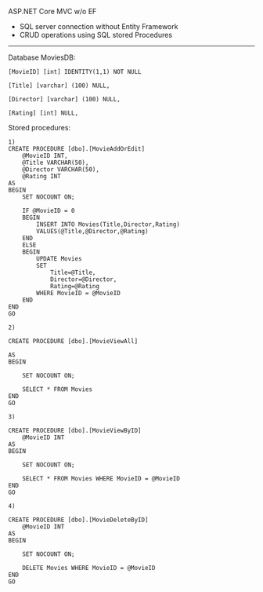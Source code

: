 ASP.NET Core MVC w/o EF

- SQL server connection without Entity Framework
- CRUD operations using SQL stored Procedures 

----------------

Database MoviesDB:

```
[MovieID] [int] IDENTITY(1,1) NOT NULL

[Title] [varchar] (100) NULL,

[Director] [varchar] (100) NULL,

[Rating] [int] NULL,

```

Stored procedures:

```
1) 
CREATE PROCEDURE [dbo].[MovieAddOrEdit]
	@MovieID INT,
	@Title VARCHAR(50),
	@Director VARCHAR(50),
	@Rating INT
AS
BEGIN
	SET NOCOUNT ON;

	IF @MovieID = 0
	BEGIN 
		INSERT INTO Movies(Title,Director,Rating)
		VALUES(@Title,@Director,@Rating)
	END
	ELSE
	BEGIN
		UPDATE Movies 
		SET
			Title=@Title,
			Director=@Director,
			Rating=@Rating
		WHERE MovieID = @MovieID
	END
END
GO

```
```
2)
 
CREATE PROCEDURE [dbo].[MovieViewAll] 
	
AS
BEGIN
	
	SET NOCOUNT ON;

	SELECT * FROM Movies 
END
GO

```
```
3)

CREATE PROCEDURE [dbo].[MovieViewByID] 
	@MovieID INT
AS
BEGIN

	SET NOCOUNT ON;

	SELECT * FROM Movies WHERE MovieID = @MovieID
END
GO

```
```
4)

CREATE PROCEDURE [dbo].[MovieDeleteByID] 
	@MovieID INT
AS
BEGIN
	
	SET NOCOUNT ON;

	DELETE Movies WHERE MovieID = @MovieID
END
GO
```



